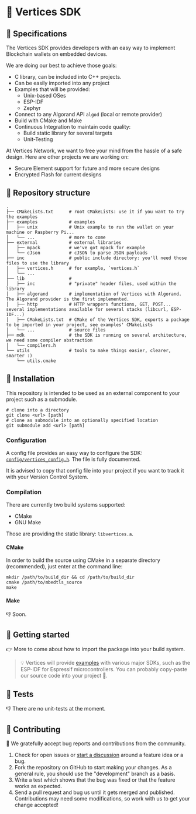 # 💎 Vertices SDK

## 📑 Specifications

The Vertices SDK provides developers with an easy way to implement Blockchain wallets on embedded devices.

We are doing our best to achieve those goals:

- C library, can be included into C++ projects.
- Can be easily imported into any project
- Examples that will be provided:
  - Unix-based OSes
  - ESP-IDF
  - Zephyr
- Connect to any Algorand API `algod` (local or remote provider)
- Build with CMake and Make
- Continuous Integration to maintain code quality:
  - Build static library for several targets
  - Unit-Testing

At Vertices Network, we want to free your mind from the hassle of a safe design. Here are other projects we are working on:

- Secure Element support for future and more secure designs
- Encrypted Flash for current designs

## 🧭 Repository structure

```shell
.
├── CMakeLists.txt      # root CMakeLists: use it if you want to try the examples
├── examples            # examples
│   ├── unix            # Unix example to run the wallet on your machine or Raspberry Pi...
│   └── ...             # more to come
├── external            # external libraries
│   ├── mpack           # we've got mpack for example
│   └── cJson           # cJSON to parse JSON payloads
├── inc                 # public include directory: you'll need those files to use the library
│   ├── vertices.h      # for example, `vertices.h`
│   └── ...
├── lib                 # 
│   ├── inc             # "private" header files, used within the library
│   ├── algorand        # implementation of Vertices with Algorand. The Algorand provider is the first implemented.
│   ├── http            # HTTP wrappers functions, GET, POST... several implementations available for several stacks (libcurl, ESP-IDF...)
│   ├── CMakeLists.txt  # CMake of the Vertices SDK, exports a package to be imported in your project, see examples' CMakeLists
│   └── ...             # source files
├── mdk                 # the SDK is running on several architecture, we need some compiler abstraction
│   └── compilers.h
└── utils               # tools to make things easier, clearer, smarter :) 
    └── utils.cmake
```

## 🧰 Installation

This repository is intended to be used as an external component to your project such as a submodule.

```shell
# clone into a directory
git clone <url> [path]
# clone as submodule into an optionally specified location
git submodule add <url> [path]
```

### Configuration

A config file provides an easy way to configure the SDK: [`config/vertices_config.h`](examples/unix/config/vertices_config.h). The file is fully documented.

It is advised to copy that config file into your project if you want to track it with your Version Control System.

### Compilation

There are currently two build systems supported:

* CMake
* GNU Make

Those are providing the static library: `libvertices.a`.

#### CMake

In order to build the source using CMake in a separate directory (recommended), just enter at the command line:

```shell
mkdir /path/to/build_dir && cd /path/to/build_dir
cmake /path/to/mbedtls_source
make
```

#### Make

👎 Soon.

## 🚀 Getting started

👉 More to come about how to import the package into your build system.

> 💡 Vertices will provide [examples](examples/) with various major SDKs, such as the ESP-IDF for Espressif microcontrollers. You can probably copy-paste our source code into your project 🙂.

## 📐 Tests

👎 There are no unit-tests at the moment.

## 🙌 Contributing

🤗 We gratefully accept bug reports and contributions from the community.

1.  Check for open issues or [start a discussion](https://discord.gg/buaqNSum) around a feature idea or a bug.
2.  Fork the repository on GitHub to start making your changes. As a general rule, you should use the "development" branch as a basis.
3.  Write a test which shows that the bug was fixed or that the feature works as expected.
4.  Send a pull request and bug us until it gets merged and published. Contributions may need some modifications, so work with us to get your change accepted!

